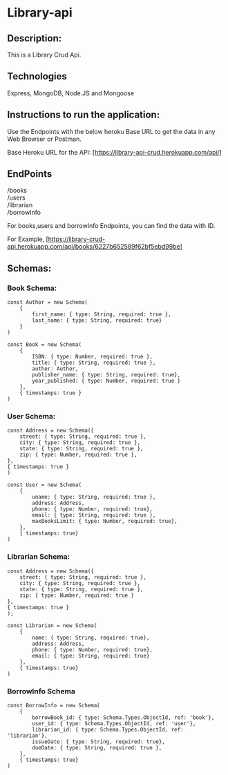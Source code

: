 # Library-api

## Description:

This is a Library Crud Api.

## Technologies

Express, MongoDB, Node.JS and Mongoose

## Instructions to run the application:

Use the Endpoints with the below heroku Base URL to get the data in any Web Browser or Postman.

Base Heroku URL for the API: [https://library-api-crud.herokuapp.com/api/]

## EndPoints

/books \
/users \
/librarian \
/borrowInfo

For books,users and borrowInfo Endpoints, you can find the data with ID. 

For Example,  [https://library-crud-api.herokuapp.com/api/books/6227b652589f62bf5ebd99be]


## Schemas:

### Book Schema:
```
const Author = new Schema(
    {
        first_name: { type: String, required: true },
        last_name: { type: String, required: true}
    }
)

const Book = new Schema(
    {
        ISBN: { type: Number, required: true },
        title: { type: String, required: true },
        author: Author,
        publisher_name: { type: String, required: true},
        year_published: { type: Number, required: true }
    },
    { timestamps: true }
)
```
### User Schema:
```
const Address = new Schema({
    street: { type: String, required: true },
    city: { type: String, required: true },
    state: { type: String, required: true },
    zip: { type: Number, required: true },
},
{ timestamps: true }
)

const User = new Schema(
    {
        uname: { type: String, required: true },
        address: Address,
        phone: { type: Number, required: true},
        email: { type: String, required: true },
        maxBooksLimit: { type: Number, required: true},
    },
    { timestamps: true}
)
```
### Librarian Schema:
```
const Address = new Schema({
    street: { type: String, required: true },
    city: { type: String, required: true },
    state: { type: String, required: true },
    zip: { type: Number, required: true }
},
{ timestamps: true }
);

const Librarian = new Schema(
    {
        name: { type: String, required: true},
        address: Address,
        phone: { type: Number, required: true},
        email: { type: String, required: true}
    },
    { timestamps: true}
)
```
### BorrowInfo Schema
```
const BorrowInfo = new Schema(
    {
        borrowBook_id: { type: Schema.Types.ObjectId, ref: 'book'},
        user_id: { type: Schema.Types.ObjectId, ref: 'user'},
        librarian_id: { type: Schema.Types.ObjectId, ref: 'librarian'},
        issueDate: { type: String, required: true},
        dueDate: { type: String, required: true },
    },
    { timestamps: true}
)
```